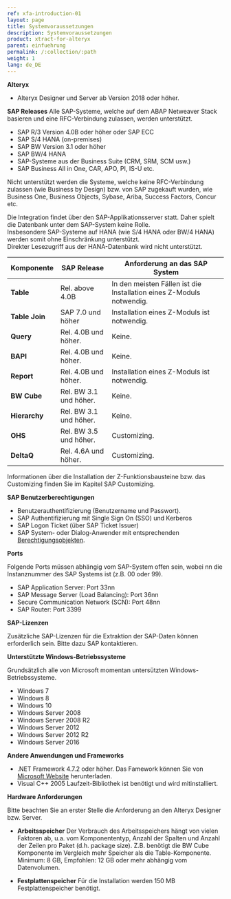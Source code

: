 ```yaml
---
ref: xfa-introduction-01
layout: page
title: Systemvoraussetzungen
description: Systemvoraussetzungen
product: xtract-for-alteryx
parent: einfuehrung
permalink: /:collection/:path
weight: 1
lang: de_DE
---
```


**Alteryx**
 	
- Alteryx Designer und Server ab Version 2018 oder höher.

**SAP Releases**
Alle SAP-Systeme, welche auf dem ABAP Netweaver Stack basieren und eine RFC-Verbindung zulassen, werden unterstützt. 

- SAP R/3 Version 4.0B oder höher oder SAP ECC
- SAP S/4 HANA (on-premises)
- SAP BW Version 3.1 oder höher
- SAP BW/4 HANA
- SAP-Systeme aus der Business Suite (CRM, SRM, SCM usw.) 
- SAP Business All in One, CAR, APO, PI, IS-U etc. 

Nicht unterstützt werden die Systeme, welche keine RFC-Verbindung zulassen (wie Business by Design) bzw. von SAP zugekauft wurden, wie Business One, Business Objects, Sybase, Ariba, Success Factors, Concur etc. <br>

Die Integration findet über den SAP-Applikationsserver statt. Daher spielt die Datenbank unter dem SAP-System keine Rolle. <br>
Insbesondere SAP-Systeme auf HANA (wie S/4 HANA oder BW/4 HANA) werden somit ohne Einschränkung unterstützt.<br>
Direkter Lesezugriff aus der HANA-Datenbank wird nicht unterstützt. <br>


| Komponente    | SAP Release            | Anforderung an das SAP System                                        |
|---------------|------------------------|----------------------------------------------------------------------|
| **Table**     | Rel. above 4.0B        | In den meisten Fällen ist die Installation eines Z-Moduls notwendig. |
| **Table Join** | SAP 7.0 und höher     | Installation eines Z-Moduls ist notwendig. |
| **Query**     | Rel. 4.0B und höher.   | Keine.                                                               |
| **BAPI**      | Rel. 4.0B und höher.   | Keine.                                                               |
| **Report**    | Rel. 4.0B und höher.   | Installation eines Z-Moduls ist notwendig.                           |
| **BW Cube**   | Rel. BW 3.1 und höher. | Keine.                                                               |
| **Hierarchy** | Rel. BW 3.1 und höher. | Keine.                                                               |
| **OHS**       | Rel. BW 3.5 und höher. | Customizing.                                                         |
| **DeltaQ**    | Rel. 4.6A und höher.   | Customizing.                                                         |

Informationen über die Installation der Z-Funktionsbausteine bzw. das Customizing finden Sie im Kapitel SAP Customizing.


**SAP Benutzerberechtigungen**
 	
- Benutzerauthentifizierung (Benutzername und Passwort).
- SAP Authentifizierung mit Single Sign On (SSO) und Kerberos
- SAP Logon Ticket (über SAP Ticket Issuer)
- SAP System- oder Dialog-Anwender mit entsprechenden [Berechtigungsobjekten](https://kb.theobald-software.com/sap/authority-objects---sap-user-rights).

**Ports**

Folgende Ports müssen abhängig vom SAP-System offen sein,
wobei nn die Instanznummer des SAP Systems ist (z.B. 00 oder 99).

- SAP Application Server: Port 33nn
- SAP Message Server (Load Balancing): Port 36nn
- Secure Communication Network (SCN): Port 48nn
- SAP Router: Port 3399

**SAP-Lizenzen**

Zusätzliche SAP-Lizenzen für die Extraktion der SAP-Daten können erforderlich sein. Bitte dazu SAP kontaktieren.


**Unterstützte Windows-Betriebssysteme**
 	
Grundsätzlich alle von Microsoft momentan untersützten Windows-Betriebssysteme.

- Windows 7
- Windows 8
- Windows 10
- Windows Server 2008
- Windows Server 2008 R2
- Windows Server 2012
- Windows Server 2012 R2
- Windows Server 2016

**Andere Anwendungen und Frameworks**
 	
- .NET Framework 4.7.2 oder höher. Das Famework können Sie von [Microsoft Website](https://support.microsoft.com/en-us/help/4054530/microsoft-net-framework-4-7-2-offline-installer-for-windows) herunterladen.
- Visual C++ 2005 Laufzeit-Bibliothek ist benötigt und wird mitinstalliert.

**Hardware Anforderungen**

Bitte beachten Sie an erster Stelle die Anforderung an den Alteryx Designer bzw. Server. 
 	
- **Arbeitsspeicher**
	Der Verbrauch des Arbeitsspeichers hängt von vielen Faktoren ab, u.a. vom Komponententyp, Anzahl der Spalten und Anzahl der Zeilen pro Paket (d.h. package size). Z.B. benötigt die BW Cube Komponente im Vergleich mehr Speicher als die Table-Komponente.<br>
	Minimum: 8 GB, Empfohlen: 12 GB oder mehr abhängig vom Datenvolumen.

- **Festplattenspeicher**
	Für die Installation werden 150 MB Festplattenspeicher benötigt. 

